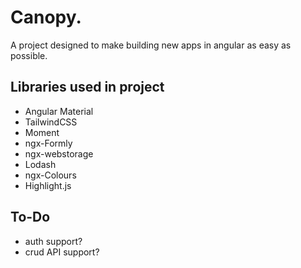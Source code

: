 # Canopy.

A project designed to make building new apps in angular as easy as possible.

## Libraries used in project

 - Angular Material
 - TailwindCSS
 - Moment
 - ngx-Formly
 - ngx-webstorage
 - Lodash
 - ngx-Colours
 - Highlight.js

## To-Do

 - auth support?
 - crud API support?